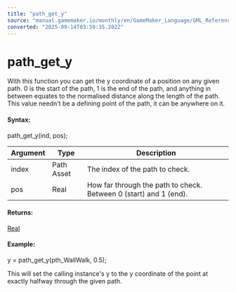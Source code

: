 ```yaml
---
title: "path_get_y"
source: "manual.gamemaker.io/monthly/en/GameMaker_Language/GML_Reference/Asset_Management/Paths/path_get_y.htm"
converted: "2025-09-14T03:59:35.202Z"
---
```


# path\_get\_y

With this function you can get the y coordinate of a position on any given path. 0 is the start of the path, 1 is the end of the path, and anything in between equates to the normalised distance along the length of the path. This value needn't be a defining point of the path, it can be anywhere on it.

#### Syntax:

path\_get\_y(ind, pos);

| Argument | Type | Description |
| --- | --- | --- |
| index | Path Asset | The index of the path to check. |
| pos | Real | How far through the path to check. Between 0 (start) and 1 (end). |

#### Returns:

[Real](../../../GML_Overview/Data_Types.md)

#### Example:

y = path\_get\_y(pth\_WallWalk, 0.5);

This will set the calling instance's y to the y coordinate of the point at exactly halfway through the given path.